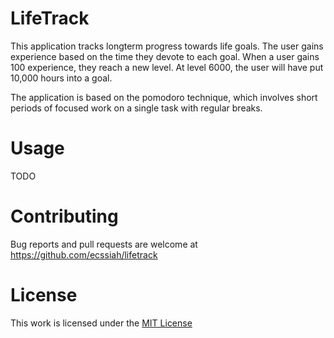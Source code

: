 # LifeTrack

This application tracks longterm progress towards life goals. The user gains experience based on the time they devote to each goal. When a user gains 100 experience, they reach a new level. At level 6000, the user will have put 10,000 hours into a goal. 

The application is based on the pomodoro technique, which involves short periods of focused work on a single task with regular breaks. 

# Usage

TODO

# Contributing

Bug reports and pull requests are welcome at https://github.com/ecssiah/lifetrack

# License

This work is licensed under the [MIT License](https://github.com/ecssiah/lifetrack/blob/master/LICENSE.txt)

